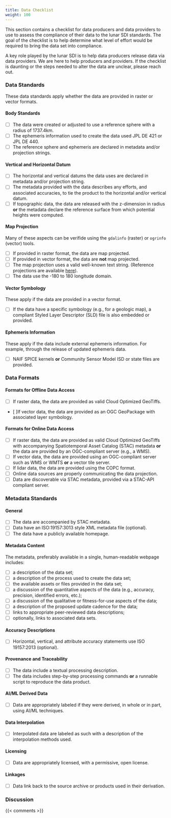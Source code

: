 ```yaml
---
title: Data Checklist
weight: 100
---
```


This section contains a checklist for data producers and data providers to use to assess the compliance of their data to the lunar SDI standards. The goal of the checklist is to help determine what level of effort would be required to bring the data set into compliance.

A key role played by the lunar SDI is to help data producers release data via data providers. We are here to help producers and providers. If the checklist is daunting or the steps needed to alter the data are unclear, please reach out.

### Data Standards
These data standards apply whether the data are provided in raster or vector formats.

#### Body Standards
- [ ] The data were created or adjusted to use a reference sphere with a radius of 1737.4km.
- [ ] The ephemeris information used to create the data used JPL DE 421 or JPL DE 440.
- [ ] The reference sphere and ephemeris are declared in metadata and/or projection strings.

#### Vertical and Horizontal Datum
- [ ] The horizontal and vertical datums the data uses are declared in metadata and/or projection string.
- [ ] The metadata provided with the data describes any efforts, and associated accuracies, to tie the product to the horizontal and/or vertical datum.
- [ ] If topographic data, the data are released with the z-dimension in radius **or** the metadata declare the reference surface from which potential heights were computed.

#### Map Projection
Many of these aspects can be verifide using the  `gdalinfo` (raster) or `ogrinfo` (vector) tools.

- [ ] If provided in raster format, the data are map projected.
- [ ] If provided in vector format, the data are **not** map projected.
- [ ] The map projection uses a valid well-known text string. (Reference projections are available [here](http://voparis-vespa-crs.obspm.fr:8080/web/moon.html)).
- [ ] The data use the -180 to 180 longitude domain.

#### Vector Symbology
These apply if the data are provided in a vector format.

- [ ] If the data have a specific symbology (e.g., for a geologic map), a compliant Styled Layer Descriptor (SLD) file is also embedded or provided.

#### Ephemeris Information
These apply if the data include external ephemeris information. For example, through the release of updated ephemeris data.

- [ ] NAIF SPICE kernels **or** Community Sensor Model ISD or state files are provided.

### Data Formats

#### Formats for Offline Data Access

- [ ] If raster data, the data are provided as valid Cloud Optimized GeoTiffs.
- [ ]If vector data, the data are provided as an OGC GeoPackage with associated layer symbology. 

#### Formats for Online Data Access

- [ ] If raster data, the data are provided as valid Cloud Optimized GeoTiffs with accompanying Spatiotemporal Asset Catalog (STAC) metadata **or** the data are provided by an OGC-compliant server (e.g., a WMS).
- [ ] If vector data, the data are provided using an OGC-compliant server such as WMS or WMTS **or** a vector tile server.
- [ ] If lidar data, the data are provided using the COPC format.
- [ ] Online data sources are properly communicating the data projection.
- [ ] Data are discoverable via STAC metadata, provided via a STAC-API compliant server.

### Metadata Standards

#### General

- [ ] The data are accompanied by STAC metadata.
- [ ] Data have an ISO:19157:3013 style XML metadata file (optional).
- [ ] The data have a publicly available homepage.

#### Metadata Content
The metadata, preferably available in a single, human-readable webpage includes:
  - [ ] a description of the data set;
  - [ ] a description of the process used to create the data set;
  - [ ] the available assets or files provided in the data set;
  - [ ] a discussion of the quantitative aspects of the data (e.g., accuracy, precision, identified errors, etc.);
  - [ ] a discussion of the qualitative or fitness-for-use aspects of the data;
  - [ ] a description of the proposed update cadence for the data;
  - [ ] links to appropriate peer-reviewed data descriptions;
  - [ ] optionally, links to associated data sets.

#### Accuracy Descriptions

- [ ] Horizontal, vertical, and attribute accuracy statements use ISO 19157:2013 (optional).

#### Provenance and Traceability

- [ ] The data include a textual processing description.
- [ ] The data includes step-by-step processing commands **or** a runnable script to reproduce the data product.

#### AI/ML Derived Data

- [ ] Data are appropriately labeled if they were derived, in whole or in part, using AI/ML techniques.

#### Data Interpolation

- [ ] Interpolated data are labeled as such with a description of the interpolation methods used.

#### Licensing

- [ ] Data are appropriately licensed, with a permissive, open license.


#### Linkages

- [ ] Data link back to the source archive or products used in their derivation.

### Discussion

{{< comments >}}

